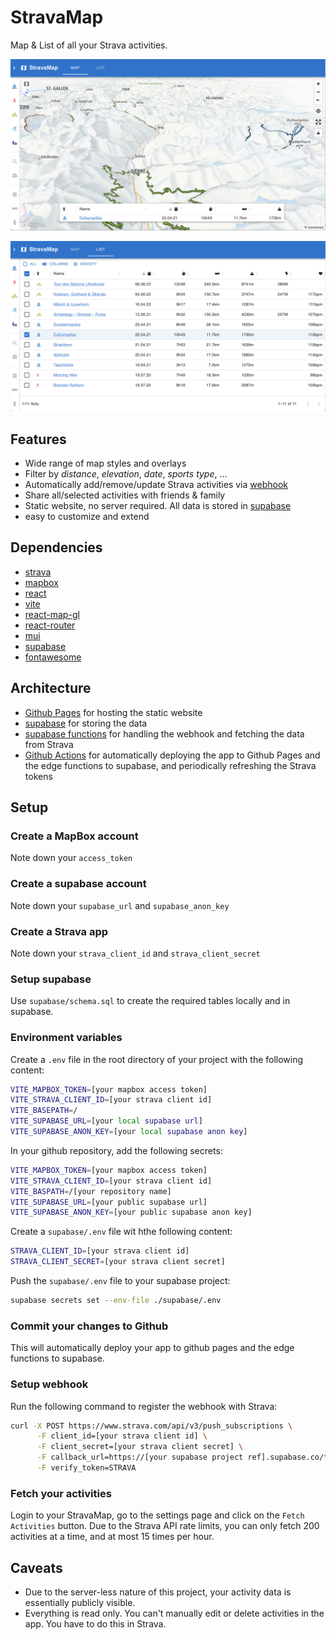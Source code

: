# StravaMap

Map & List of all your Strava activities.

[![StravaMap](map.png)](https://wirhabenzeit.github.io/stravamap?activities=7593088562%2C5166477635%2C5166489085%2C5166499495%2C5172459135%2C5458243467%2C6993848803%2C7255005135%2C5177629392%2C3781386708%2C3785638208)

[![StravaList](list.png)](https://wirhabenzeit.github.io/stravamap/list?activities=7593088562%2C5166477635%2C5166489085%2C5166499495%2C5172459135%2C5458243467%2C6993848803%2C7255005135%2C5177629392%2C3781386708%2C3785638208)

## Features

- Wide range of map styles and overlays
- Filter by _distance_, _elevation_, _date_, _sports type_, ...
- Automatically add/remove/update Strava activities via [webhook](https://developers.strava.com/docs/webhooks/)
- Share all/selected activities with friends & family
- Static website, no server required. All data is stored in [supabase](https://supabase.com/)
- easy to customize and extend

## Dependencies

- [strava](https://www.strava.com/)
- [mapbox](https://www.mapbox.com/)
- [react](https://reactjs.org/)
- [vite](https://vitejs.dev/)
- [react-map-gl](https://visgl.github.io/react-map-gl/)
- [react-router](https://reactrouter.com/)
- [mui](https://mui.com/)
- [supabase](https://supabase.com/)
- [fontawesome](https://fontawesome.com/)

## Architecture

- [Github Pages](https://pages.github.com/) for hosting the static website
- [supabase](https://supabase.com/) for storing the data
- [supabase functions](https://supabase.com/docs/guides/functions) for handling the webhook and fetching the data from Strava
- [Github Actions](https://github.com/features/actions) for automatically deploying the app to Github Pages and the edge functions to supabase, and periodically refreshing the Strava tokens

## Setup

### Create a MapBox account

Note down your `access_token`

### Create a supabase account

Note down your `supabase_url` and `supabase_anon_key`

### Create a Strava app

Note down your `strava_client_id` and `strava_client_secret`

### Setup supabase

Use `supabase/schema.sql` to create the required tables locally and in supabase.

### Environment variables

Create a `.env` file in the root directory of your project with the following content:

```bash
VITE_MAPBOX_TOKEN=[your mapbox access token]
VITE_STRAVA_CLIENT_ID=[your strava client id]
VITE_BASEPATH=/
VITE_SUPABASE_URL=[your local supabase url]
VITE_SUPABASE_ANON_KEY=[your local supabase anon key]
```

In your github repository, add the following secrets:

```bash
VITE_MAPBOX_TOKEN=[your mapbox access token]
VITE_STRAVA_CLIENT_ID=[your strava client id]
VITE_BASPATH=/[your repository name]
VITE_SUPABASE_URL=[your public supabase url]
VITE_SUPABASE_ANON_KEY=[your public supabase anon key]
```

Create a `supabase/.env` file wit hthe following content:

```bash
STRAVA_CLIENT_ID=[your strava client id]
STRAVA_CLIENT_SECRET=[your strava client secret]
```

Push the `supabase/.env` file to your supabase project:

```bash
supabase secrets set --env-file ./supabase/.env
```

### Commit your changes to Github

This will automatically deploy your app to github pages and the edge functions to supabase.

### Setup webhook

Run the following command to register the webhook with Strava:

```bash
curl -X POST https://www.strava.com/api/v3/push_subscriptions \
      -F client_id=[your strava client id] \
      -F client_secret=[your strava client secret] \
      -F callback_url=https://[your supabase project ref].supabase.co/functions/v1/strava-webhook \
      -F verify_token=STRAVA
```

### Fetch your activities

Login to your StravaMap, go to the settings page and click on the `Fetch Activities` button. Due to the Strava API rate limits, you can only fetch 200 activities at a time, and at most 15 times per hour.

## Caveats

- Due to the server-less nature of this project, your activity data is essentially publicly visible.
- Everything is read only. You can't manually edit or delete activities in the app. You have to do this in Strava.
